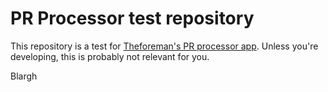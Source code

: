 # PR Processor test repository

This repository is a test for [Theforeman's PR processor app](https://github.com/theforeman/prprocessor/tree/app). Unless you're developing, this is probably not relevant for you.

Blargh
